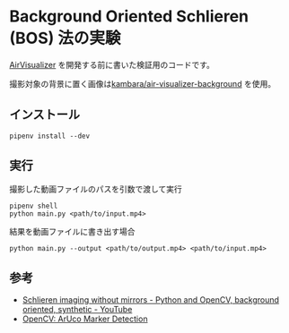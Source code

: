 # Background Oriented Schlieren (BOS) 法の実験

[AirVisualizer](https://github.com/kambara/air-visualizer) を開発する前に書いた検証用のコードです。

撮影対象の背景に置く画像は[kambara/air-visualizer-background](https://github.com/kambara/air-visualizer-background) を使用。

## インストール

```
pipenv install --dev
```

## 実行

撮影した動画ファイルのパスを引数で渡して実行

```
pipenv shell
python main.py <path/to/input.mp4>
```

結果を動画ファイルに書き出す場合

```
python main.py --output <path/to/output.mp4> <path/to/input.mp4>
```

## 参考

- [Schlieren imaging without mirrors - Python and OpenCV, background oriented, synthetic - YouTube](https://www.youtube.com/watch?v=J0Ix4Wa3CJk)
- [OpenCV: ArUco Marker Detection](https://docs.opencv.org/3.4/d9/d6a/group__aruco.html)
